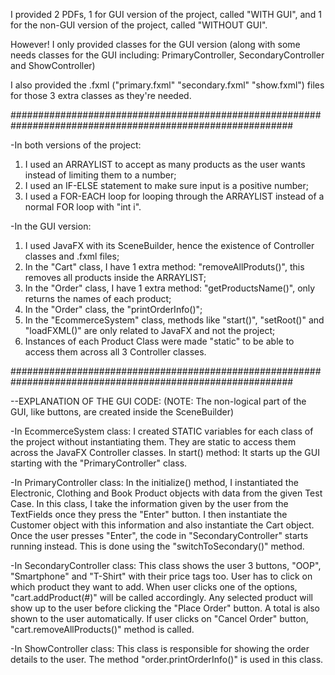 I provided 2 PDFs, 1 for GUI version of the project, called "WITH GUI", and 1 for the non-GUI version of the project, called "WITHOUT GUI".

However! I only provided classes for the GUI version (along with some needs classes for the GUI including: PrimaryController, SecondaryController and ShowController)

I also provided the .fxml ("primary.fxml" "secondary.fxml" "show.fxml") files for those 3 extra classes as they're needed.

###########################################################################################################

-In both versions of the project:
1) I used an ARRAYLIST to accept as many products as the user wants instead of limiting them to a number;
2) I used an IF-ELSE statement to make sure input is a positive number;
3) I used a FOR-EACH loop for looping through the ARRAYLIST instead of a normal FOR loop with "int i".

-In the GUI version:
1) I used JavaFX with its SceneBuilder, hence the existence of Controller classes and .fxml files;
2) In the "Cart" class, I have 1 extra method: "removeAllProduts()", this removes all products inside the ARRAYLIST;
3) In the "Order" class, I have 1 extra method: "getProductsName()", only returns the names of each product;
4) In the "Order" class, the "printOrderInfo()";
5) In the "EcommerceSystem" class, methods like "start()", "setRoot()" and "loadFXML()" are only related to JavaFX and not the project;
6) Instances of each Product Class were made "static" to be able to access them across all 3 Controller classes.
   
###########################################################################################################

--EXPLANATION OF THE GUI CODE: (NOTE: The non-logical part of the GUI, like buttons, are created inside the SceneBuilder)

-In EcommerceSystem class:
   I created STATIC variables for each class of the project without instantiating them. They are static to access them across the JavaFX Controller classes.
   In start() method: It starts up the GUI starting with the "PrimaryController" class.

-In PrimaryController class:
   In the initialize() method, I instantiated the Electronic, Clothing and Book Product objects with data from the given Test Case. 
   In this class, I take the information given by the user from the TextFields once they press the "Enter" button.
   I then instantiate the Customer object with this information and also instantiate the Cart object.
   Once the user presses "Enter", the code in "SecondaryController" starts running instead. This is done using the "switchToSecondary()" method.
   
-In SecondaryController class:
   This class shows the user 3 buttons, "OOP", "Smartphone" and "T-Shirt" with their price tags too. 
   User has to click on which product they want to add.
   When user clicks one of the options, "cart.addProduct(#)" will be called accordingly.
   Any selected product will show up to the user before clicking the "Place Order" button.
   A total is also shown to the user automatically.
   If user clicks on "Cancel Order" button, "cart.removeAllProducts()" method is called.

-In ShowController class:
   This class is responsible for showing the order details to the user.
   The method "order.printOrderInfo()" is used in this class. 
